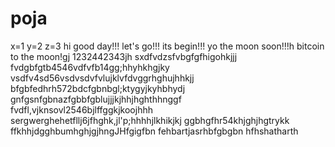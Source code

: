 # poja
x=1
y=2
z=3
hi
good day!!!
let's go!!!
its begin!!!
yo the moon soon!!!h
bitcoin to the moon!gj
1232442343jh
sxdfvdzsfvbgfgfhigohkjjj
fvdgbfgtb4546vdfvfb14gg;hhyhkhgjky
vsdfv4sd56vsdvsdvfvlujklvfdvggrhghujhhkjj
bfgbfedhrh572bdcfgbnbgl;ktygyjkyhbhydj
 gnfgsnfgbnazfgbbfgblujjjkjhhjhghthhnggf
fvdfl,vjknsovl2546bjlffggkjkoojhhh
sergwerghehetfllj6jfhghk,jl'p;hhhhjlkhikjkj
ggbhgfhr54khjghjhgtrykk
ffkhhjdgghbumhghjgjhngJHfgigfbn
fehbartjasrhbfgbgbn
hfhshatharth
